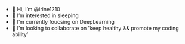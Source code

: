- 👋 Hi, I’m @irine1210
- 👀 I’m interested in sleeping
- 🌱 I’m currently foucsing on DeepLearning
- 💞️ I’m looking to collaborate on 'keep healthy && promote my coding ability’

<!---
irine1210/irine1210 is a ✨ special ✨ repository because its `README.md` (this file) appears on your GitHub profile.
You can click the Preview link to take a look at your changes.
--->
